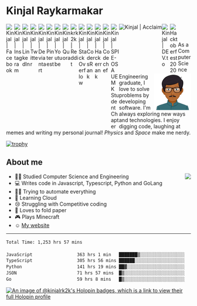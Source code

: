 # Kinjal Raykarmakar 

<a href="https://www.facebook.com/kinjal.raykarmakar">
  <img align="left" alt="Kinjal | Facebook" width="22px" src="https://cdn.jsdelivr.net/npm/simple-icons@v3/icons/facebook.svg" />
</a>
<a href="https://www.instagram.com/kinjal.raykarmakar">
  <img align="left" alt="Kinjal | Instagram" width="22px" src="https://cdn.jsdelivr.net/npm/simple-icons@v3/icons/instagram.svg" />
</a>
<a href="https://www.linkedin.com/in/kinjal-raykarmakar">
  <img align="left" alt="Kinjal | LinkedIn" width="22px" src="https://cdn.jsdelivr.net/npm/simple-icons@v3/icons/linkedin.svg" />
</a>
<a href="https://twitter.com/kinjal2209">
  <img align="left" alt="Kinjal | Twitter" width="22px" src="https://cdn.jsdelivr.net/npm/simple-icons@v3/icons/twitter.svg" />
</a>
<a href="https://www.deviantart.com/kinjal2209">
  <img align="left" alt="Kinjal | Deviantart" width="22px" src="https://cdn.jsdelivr.net/npm/simple-icons@v3/icons/deviantart.svg" />
</a>
<a href="https://in.pinterest.com/kinjalraykarmak">
  <img align="left" alt="Kinjal | Pinterest" width="22px" src="https://cdn.jsdelivr.net/npm/simple-icons@v3/icons/pinterest.svg" />
</a>
<a href="https://www.youtube.com/channel/UCINTZKi7pDBr_iDkibhTXVg/">
  <img align="left" alt="Kinjal | Youtube" width="22px" src="https://cdn.jsdelivr.net/npm/simple-icons@v3/icons/youtube.svg" />
</a>
<a href="https://www.quora.com/profile/Kinjal-Raykarmakar">
  <img align="left" alt="Kinjal | Quora" width="22px" src="https://cdn.jsdelivr.net/npm/simple-icons@v3/icons/quora.svg" />
</a>
<a href="https://www.reddit.com/user/krk2k">
  <img align="left" alt="krk2k | Reddit" width="22px" src="https://cdn.jsdelivr.net/npm/simple-icons@v3/icons/reddit.svg" />
</a>
<a href="https://stackoverflow.com/users/10537134/kinjal-raykarmakar">
  <img align="left" alt="Kinjal | StackOverflow" width="22px" src="https://cdn.jsdelivr.net/npm/simple-icons@v3/icons/stackoverflow.svg" />
</a>
<a href="https://profile.codersrank.io/user/kinjalrk2k">
  <img align="left" alt="Kinjal | CodersRank" width="22px" src="https://cdn.jsdelivr.net/npm/simple-icons@v3/icons/codersrank.svg" />
</a>
<a href="https://www.hackerrank.com/kinjalrk2k">
  <img align="left" alt="Kinjal | Hackerrank" width="22px" src="https://cdn.jsdelivr.net/npm/simple-icons@v3/icons/hackerrank.svg"/>
</a>
<a href="https://www.codechef.com/users/kinjalrk2k">
  <img align="left" alt="Kinjal | Codechef" width="22px" src="https://cdn.jsdelivr.net/npm/simple-icons@v3/icons/codechef.svg" />
</a>
<a href="https://blog.spieosauemk.team/">
  <img align="left" alt="Kinjal | SPIE-OSA UEMK Student Chapter" width="22px" src="https://cdn.jsdelivr.net/npm/simple-icons@v3/icons/icloud.svg" />
</a>
<a href="https://www.youracclaim.com/users/kinjalrk2k">
  <img align="left" alt="Kinjal | Acclaim" height="22px" src="https://theme.zdassets.com/theme_assets/2382499/d2e455f37a41d85f6db43eba506997c548348b5a.png" />
</a>
<a href="https://dev.to/kinjalrk2k">
  <img align="left" alt="Kinjal | DEV.to" width="22px" src="https://cdn.jsdelivr.net/npm/simple-icons@v3/icons/dev-dot-to.svg" />
</a>
<a href="https://github.com/Kinjalrk2k?tab=repositories&q=hacktoberfest">
  <img align="left" alt="Hacktoberfest 2020" width="22px" src="https://dev-to-uploads.s3.amazonaws.com/uploads/badge/badge_image/80/hacktoberfest2020-badge_2.png" />
</a>

<br>
<br>

<img align="right" alt="Kinjal | Avatar" width="100px" src="https://github.com/Kinjalrk2k/Kinjalrk2k/blob/master/avatar.png" />

As a Computer Science Engineering graduate, I love to solve problems by developing software. I'm always exploring new ways and technologies. I enjoy digging code, laughing at memes and writing my personal journal! *Physics* and *Space* make me nerdy. 

[![trophy](https://github-profile-trophy.vercel.app/?username=Kinjalrk2k&theme=onedark)](https://github.com/ryo-ma/github-profile-trophy)

## About me
<!-- <img align="right" src="https://github-readme-stats.vercel.app/api?username=kinjalrk2k&show_icons=true"> -->
<img align="right" src="https://github-readme-stats.vercel.app/api?username=kinjalrk2k&count_private=true&show_icons=true&theme=dark">
<!-- <img align="right" src="https://github-readme-stats.vercel.app/api/top-langs/?username=kinjalrk2k&layout=compact&theme=dark" /> -->


* :man_student: Studied Computer Science and Engineering
* :computer: Writes code in Javascript, Typescript, Python and GoLang
* :man_in_motorized_wheelchair: Trying to automate everything
* :open_book: Learning Cloud
* :cry: Struggling with Competitive coding 
* :page_with_curl: Loves to fold paper
* :video_game: Plays Minecraft
* :relaxed: [My website](https://kinjal.dev)

<hr>


<!--START_SECTION:waka-->

```txt
Total Time: 1,253 hrs 57 mins

JavaScript                 363 hrs 1 min   ███████▒░░░░░░░░░░░░░░░░░   28.95 %
TypeScript                 305 hrs 56 mins ██████░░░░░░░░░░░░░░░░░░░   24.40 %
Python                     141 hrs 19 mins ██▓░░░░░░░░░░░░░░░░░░░░░░   11.27 %
JSON                       71 hrs 57 mins  █▒░░░░░░░░░░░░░░░░░░░░░░░   05.74 %
Go                         59 hrs 8 mins   █▒░░░░░░░░░░░░░░░░░░░░░░░   04.72 %
```

<!--END_SECTION:waka-->


<!--
[![GitHub Streak](https://github-readme-streak-stats.herokuapp.com/?user=kinjalrk2k&theme=dark)](https://github.com/DenverCoder1/github-readme-streak-stats)
-->

<!-- <img src="https://cr-skills-chart-widget.azurewebsites.net/api/api?username=kinjalrk2k&bg=331a00&skills=C,C%2B%2B,Python,Javascript,Jupyter%20Notebook,EJS,Java,HTML"> -->


<!-- <img align="left" src="https://github-readme-stats.vercel.app/api/wakatime?username=kinjalrk2k&layout=compact&theme=onedark">
<img align="right" src="https://github-readme-stats.vercel.app/api/top-langs/?username=kinjalrk2k&theme=onedark"> -->

<!-- ![Profile views](https://gpvc.arturio.dev/Kinjalrk2k) -->

<!-- ![KInjal's github stats](https://github-readme-stats.vercel.app/api?username=kinjalrk2k&show_icons=true) -->

[![An image of @kinjalrk2k's Holopin badges, which is a link to view their full Holopin profile](https://holopin.me/kinjalrk2k)](https://holopin.io/@kinjalrk2k)


<!--
**Kinjalrk2k/Kinjalrk2k** is a ✨ _special_ ✨ repository because its `README.md` (this file) appears on your GitHub profile.

Here are some ideas to get you started:

- 🔭 I’m currently working on ...
- 🌱 I’m currently learning ...
- 👯 I’m looking to collaborate on ...
- 🤔 I’m looking for help with ...
- 💬 Ask me about ...
- 📫 How to reach me: ...
- 😄 Pronouns: ...
- ⚡ Fun fact: ...
-->
